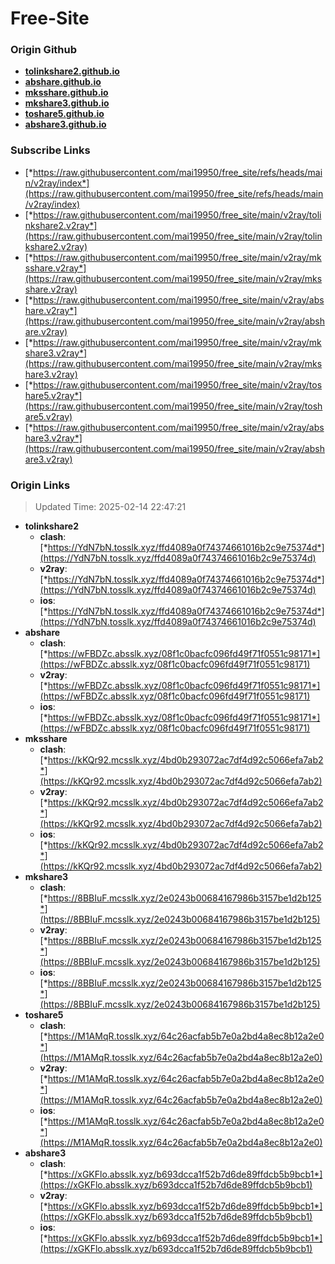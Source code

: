 # Free-Site

### Origin Github

- [**tolinkshare2.github.io**](https://github.com/tolinkshare2/tolinkshare2.github.io)
- [**abshare.github.io**](https://github.com/abshare/abshare.github.io)
- [**mksshare.github.io**](https://github.com/mksshare/mksshare.github.io)
- [**mkshare3.github.io**](https://github.com/mkshare3/mkshare3.github.io)
- [**toshare5.github.io**](https://github.com/toshare5/toshare5.github.io)
- [**abshare3.github.io**](https://github.com/abshare3/abshare3.github.io)

### Subscribe Links

- [*https://raw.githubusercontent.com/mai19950/free_site/refs/heads/main/v2ray/index*](https://raw.githubusercontent.com/mai19950/free_site/refs/heads/main/v2ray/index)
- [*https://raw.githubusercontent.com/mai19950/free_site/main/v2ray/tolinkshare2.v2ray*](https://raw.githubusercontent.com/mai19950/free_site/main/v2ray/tolinkshare2.v2ray)
- [*https://raw.githubusercontent.com/mai19950/free_site/main/v2ray/mksshare.v2ray*](https://raw.githubusercontent.com/mai19950/free_site/main/v2ray/mksshare.v2ray)
- [*https://raw.githubusercontent.com/mai19950/free_site/main/v2ray/abshare.v2ray*](https://raw.githubusercontent.com/mai19950/free_site/main/v2ray/abshare.v2ray)
- [*https://raw.githubusercontent.com/mai19950/free_site/main/v2ray/mkshare3.v2ray*](https://raw.githubusercontent.com/mai19950/free_site/main/v2ray/mkshare3.v2ray)
- [*https://raw.githubusercontent.com/mai19950/free_site/main/v2ray/toshare5.v2ray*](https://raw.githubusercontent.com/mai19950/free_site/main/v2ray/toshare5.v2ray)
- [*https://raw.githubusercontent.com/mai19950/free_site/main/v2ray/abshare3.v2ray*](https://raw.githubusercontent.com/mai19950/free_site/main/v2ray/abshare3.v2ray)

### Origin Links

> Updated Time: 2025-02-14 22:47:21

- **tolinkshare2**
  - **clash**: [*https://YdN7bN.tosslk.xyz/ffd4089a0f74374661016b2c9e75374d*](https://YdN7bN.tosslk.xyz/ffd4089a0f74374661016b2c9e75374d)
  - **v2ray**: [*https://YdN7bN.tosslk.xyz/ffd4089a0f74374661016b2c9e75374d*](https://YdN7bN.tosslk.xyz/ffd4089a0f74374661016b2c9e75374d)
  - **ios**: [*https://YdN7bN.tosslk.xyz/ffd4089a0f74374661016b2c9e75374d*](https://YdN7bN.tosslk.xyz/ffd4089a0f74374661016b2c9e75374d)
- **abshare**
  - **clash**: [*https://wFBDZc.absslk.xyz/08f1c0bacfc096fd49f71f0551c98171*](https://wFBDZc.absslk.xyz/08f1c0bacfc096fd49f71f0551c98171)
  - **v2ray**: [*https://wFBDZc.absslk.xyz/08f1c0bacfc096fd49f71f0551c98171*](https://wFBDZc.absslk.xyz/08f1c0bacfc096fd49f71f0551c98171)
  - **ios**: [*https://wFBDZc.absslk.xyz/08f1c0bacfc096fd49f71f0551c98171*](https://wFBDZc.absslk.xyz/08f1c0bacfc096fd49f71f0551c98171)
- **mksshare**
  - **clash**: [*https://kKQr92.mcsslk.xyz/4bd0b293072ac7df4d92c5066efa7ab2*](https://kKQr92.mcsslk.xyz/4bd0b293072ac7df4d92c5066efa7ab2)
  - **v2ray**: [*https://kKQr92.mcsslk.xyz/4bd0b293072ac7df4d92c5066efa7ab2*](https://kKQr92.mcsslk.xyz/4bd0b293072ac7df4d92c5066efa7ab2)
  - **ios**: [*https://kKQr92.mcsslk.xyz/4bd0b293072ac7df4d92c5066efa7ab2*](https://kKQr92.mcsslk.xyz/4bd0b293072ac7df4d92c5066efa7ab2)
- **mkshare3**
  - **clash**: [*https://8BBIuF.mcsslk.xyz/2e0243b00684167986b3157be1d2b125*](https://8BBIuF.mcsslk.xyz/2e0243b00684167986b3157be1d2b125)
  - **v2ray**: [*https://8BBIuF.mcsslk.xyz/2e0243b00684167986b3157be1d2b125*](https://8BBIuF.mcsslk.xyz/2e0243b00684167986b3157be1d2b125)
  - **ios**: [*https://8BBIuF.mcsslk.xyz/2e0243b00684167986b3157be1d2b125*](https://8BBIuF.mcsslk.xyz/2e0243b00684167986b3157be1d2b125)
- **toshare5**
  - **clash**: [*https://M1AMqR.tosslk.xyz/64c26acfab5b7e0a2bd4a8ec8b12a2e0*](https://M1AMqR.tosslk.xyz/64c26acfab5b7e0a2bd4a8ec8b12a2e0)
  - **v2ray**: [*https://M1AMqR.tosslk.xyz/64c26acfab5b7e0a2bd4a8ec8b12a2e0*](https://M1AMqR.tosslk.xyz/64c26acfab5b7e0a2bd4a8ec8b12a2e0)
  - **ios**: [*https://M1AMqR.tosslk.xyz/64c26acfab5b7e0a2bd4a8ec8b12a2e0*](https://M1AMqR.tosslk.xyz/64c26acfab5b7e0a2bd4a8ec8b12a2e0)
- **abshare3**
  - **clash**: [*https://xGKFlo.absslk.xyz/b693dcca1f52b7d6de89ffdcb5b9bcb1*](https://xGKFlo.absslk.xyz/b693dcca1f52b7d6de89ffdcb5b9bcb1)
  - **v2ray**: [*https://xGKFlo.absslk.xyz/b693dcca1f52b7d6de89ffdcb5b9bcb1*](https://xGKFlo.absslk.xyz/b693dcca1f52b7d6de89ffdcb5b9bcb1)
  - **ios**: [*https://xGKFlo.absslk.xyz/b693dcca1f52b7d6de89ffdcb5b9bcb1*](https://xGKFlo.absslk.xyz/b693dcca1f52b7d6de89ffdcb5b9bcb1)
